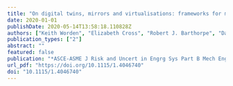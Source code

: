 ```yaml
---
title: "On digital twins, mirrors and virtualisations: frameworks for model verification and validation"
date: 2020-01-01
publishDate: 2020-05-14T13:58:18.110828Z
authors: ["Keith Worden", "Elizabeth Cross", "Robert J. Barthorpe", "David J. Wagg", "Paul Gardner"]
publication_types: ["2"]
abstract: ""
featured: false
publication: "*ASCE-ASME J Risk and Uncert in Engrg Sys Part B Mech Engrg*"
url_pdf: "https://doi.org/10.1115/1.4046740"
doi: "10.1115/1.4046740"
---
```


